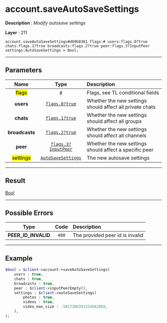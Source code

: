 # account.saveAutoSaveSettings

**Description** : *Modify autosave settings*

**Layer** : 211

```tl
account.saveAutoSaveSettings#d69b8361 flags:# users:flags.0?true chats:flags.1?true broadcasts:flags.2?true peer:flags.3?InputPeer settings:AutoSaveSettings = Bool;
```

---

## Parameters

| Name | Type | Description |
| :---: | :---: | :--- |
| <mark>flags</mark> | [`#`](type/#) | Flags, see TL conditional fields |
| **users** | [`flags.0?true`](type/true) | Whether the new settings should affect all private chats |
| **chats** | [`flags.1?true`](type/true) | Whether the new settings should affect all groups |
| **broadcasts** | [`flags.2?true`](type/true) | Whether the new settings should affect all channels |
| **peer** | [`flags.3?InputPeer`](type/InputPeer) | Whether the new settings should affect a specific peer |
| <mark>settings</mark> | [`AutoSaveSettings`](type/AutoSaveSettings) | The new autosave settings |

---

## Result

[Bool](type/Bool)

---

## Possible Errors

| Type | Code | Description |
| :---: | :---: | :--- |
| **PEER_ID_INVALID** | `400` | The provided peer id is invalid |

---

## Example

```php
$bool = $client->account->saveAutoSaveSettings(
	users : true,
	chats : true,
	broadcasts : true,
	peer : $client->inputPeerEmpty(),
	settings : $client->autoSaveSettings(
		photos : true,
		videos : true,
		video_max_size : -5017386381554842069,
	),
);
```